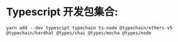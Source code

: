 # Typescript 开发包集合:

`yarn add --dev typescipt typechain ts-node @typechain/ethers-v5 @typechain/hardhat @types/chai @types/mocha @types/node`
